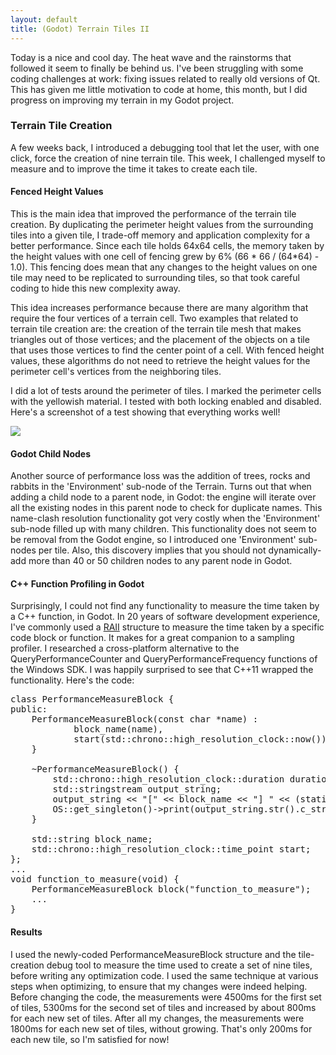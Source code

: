 ```yaml
---
layout: default
title: (Godot) Terrain Tiles II
---
```

Today is a nice and cool day. The heat wave and the rainstorms that followed it seem to finally be behind us. I've been struggling with some coding challenges at work: fixing issues related to really old versions of Qt. This has given me little motivation to code at home, this month, but I did progress on improving my terrain in my Godot project.

<h3>Terrain Tile Creation</h3>
A few weeks back, I introduced a debugging tool that let the user, with one click, force the creation of nine terrain tile. This week, I challenged myself to measure and to improve the time it takes to create each tile.

<h4>Fenced Height Values</h4>
This is the main idea that improved the performance of the terrain tile creation. By duplicating the perimeter height values from the surrounding tiles into a given tile, I trade-off memory and application complexity for a better performance. Since each tile holds 64x64 cells, the memory taken by the height values with one cell of fencing grew by 6% (66 * 66 / (64*64) - 1.0). This fencing does mean that any changes to the height values on one tile may need to be replicated to surrounding tiles, so that took careful coding to hide this new complexity away.

This idea increases performance because there are many algorithm that require the four vertices of a terrain cell. Two examples that related to terrain tile creation are: the creation of the terrain tile mesh that makes triangles out of those vertices; and the placement of the objects on  a tile that uses those vertices to find the center point of a cell. With fenced height values, these algorithms do not need to retrieve the height values for the perimeter cell's vertices from the neighboring tiles.

I did a lot of tests around the perimeter of tiles. I marked the perimeter cells with the yellowish material. I tested with both locking enabled and disabled. Here's a screenshot of a test showing that everything works well!

<img src="../../../assets/godot-larger-terrain-2.PNG"/>

<h4>Godot Child Nodes</h4>
Another source of performance loss was the addition of trees, rocks and rabbits in the 'Environment' sub-node of the Terrain. Turns out that when adding a child node to a parent node, in Godot: the engine will iterate over all the existing nodes in this parent node to check for duplicate names. This name-clash resolution functionality got very costly when the 'Environment' sub-node filled up with many children. This functionality does not seem to be removal from the Godot engine, so I introduced one 'Environment' sub-nodes per tile. Also, this discovery implies that you should not dynamically-add more than 40 or 50 children nodes to any parent node in Godot.

<h4>C++ Function Profiling in Godot</h4>
Surprisingly, I could not find any functionality to measure the time taken by a C++ function, in Godot. In 20 years of software development experience, I've commonly used a <a href="https://en.wikipedia.org/wiki/Resource_acquisition_is_initialization">RAII</a> structure to measure the time taken by a specific code block or function. It makes for a great companion to a sampling profiler. I researched a cross-platform alternative to the QueryPerformanceCounter and QueryPerformanceFrequency functions of the Windows SDK. I was happily surprised to see that C++11 wrapped the functionality. Here's the code:

<pre>
class PerformanceMeasureBlock {
public:
    PerformanceMeasureBlock(const char *name) :
            block_name(name),
            start(std::chrono::high_resolution_clock::now()) {
    }

    ~PerformanceMeasureBlock() {
        std::chrono::high_resolution_clock::duration duration = std::chrono::high_resolution_clock::now() - start;
        std::stringstream output_string;
        output_string &lt;&lt; "[" &lt;&lt; block_name &lt;&lt; "] " &lt;&lt; (static_cast&lt;double&gt;(duration.count()) / 1.0e6) &lt;&lt; "ms" &lt;&lt; std::endl;
        OS::get_singleton()->print(output_string.str().c_str());
    }

    std::string block_name;
    std::chrono::high_resolution_clock::time_point start;
};
...
void function_to_measure(void) {
    PerformanceMeasureBlock block("function_to_measure");
    ...
}
</pre>

<h4>Results</h4>
I used the newly-coded PerformanceMeasureBlock structure and the tile-creation debug tool to measure the time used to create a set of nine tiles, before writing any optimization code. I used the same technique at various steps when optimizing, to ensure that my changes were indeed helping. Before changing the code, the measurements were 4500ms for the first set of tiles, 5300ms for the second set of tiles and increased by about 800ms for each new set of tiles. After all my changes, the measurements were 1800ms for each new set of tiles, without growing. That's only 200ms for each new tile, so I'm satisfied for now!

